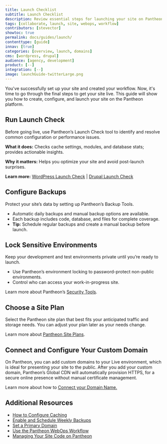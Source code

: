 ```yaml
---
title: Launch Checklist
subtitle: Launch Checklist
description: Review essential steps for launching your site on Pantheon.
tags: [collaborate, launch, site, webops, workflow]
contributors: [stevector]
showtoc: true
permalink: docs/guides/launch/
contenttype: [guide]
innav: [true]
categories: [overview, launch, domains]
cms: [wordpress, drupal]
audience: [agency, development]
product: [--]
integration: [--]
image: launchGuide-twitterLarge.png
---
```


You've successfully set up your site and created your workflow. Now, it's time to go through the final steps to get your site live. This guide will show you how to create, configure, and launch your site on the Pantheon platform.

## Run Launch Check

Before going live, use Pantheon’s Launch Check tool to identify and resolve common configuration or performance issues.

**What it does:** Checks cache settings, modules, and database stats; provides actionable insights.

**Why it matters:** Helps you optimize your site and avoid post-launch surprises.

**Learn more:**  [WordPress Launch Check](/guides/wordpress-pantheon/wordpress-launch-check) | [Drupal Launch Check](/drupal-launch-check/)

## Configure Backups

Protect your site’s data by setting up Pantheon’s Backup Tools.

* Automatic daily backups and manual backup options are available.
* Each backup includes code, database, and files for complete coverage.
* **Tip:** Schedule regular backups and create a manual backup before launch.

## Lock Sensitive Environments

Keep your development and test environments private until you’re ready to launch.

* Use Pantheon’s environment locking to password-protect non-public environments.
* Control who can access your work-in-progress site.

Learn more about Pantheon’s [Security Tools](/guides/secure-development/security-tool).

## Choose a Site Plan

Select the Pantheon site plan that best fits your anticipated traffic and storage needs. You can adjust your plan later as your needs change.

Learn more about [Pantheon Site Plans](/guides/launch/plans/).

## Connect and Configure Your Custom Domain

On Pantheon, you can add custom domains to your Live environment, which is ideal for presenting your site to the public. After you add your custom domain, Pantheon’s Global CDN will automatically provision HTTPS, for a secure online presence without manual certificate management.

Learn more about how to [Connect your Domain Name.](/guides/launch/domains/)

## Additional Resources

* [How to Configure Caching](/guides/global-cdn/global-cdn-caching/)
* [Enable and Schedule Weekly Backups](/guides/launch/launch-check/)
* [Set a Primary Domain](/guides/launch/redirects)
* [Use the Pantheon WebOps Workflow](/pantheon-workflow)
* [Managing Your Site Code on Pantheon](/pantheon-workflow#your-site-code-on-pantheon)
